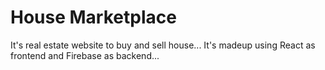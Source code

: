# House Marketplace 

It's real estate website to buy and sell house... It's madeup using React as frontend and Firebase as backend...